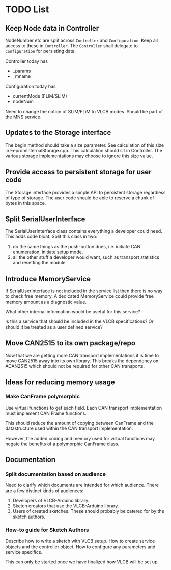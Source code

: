 # TODO List

## Keep Node data in Controller
NodeNumber etc are split across ```Controller``` and ```Configuration```. 
Keep all access to these in ```Controller```. 
The ```Controller``` shall delegate to ```Configuration``` for persisting data.

Controller today has
* _params
* _mname

Configuration today has
* currentMode (FLiM/SLiM)
* nodeNum

Need to change the notion of SLiM/FLiM to VLCB modes.
Should be part of the MNS service.


## Updates to the Storage interface
The begin method should take a size parameter. 
See calculation of this size in EepromInternalStorage.cpp. 
This calculation should sit in Controller. 
The various storage implementations may choose to ignore this size value.

## Provide access to persistent storage for user code
The Storage interface provides a simple API to persistent storage regardless of
type of storage. 
The user code should be able to reserve a chunk of bytes in this space.

## Split SerialUserInterface
The SerialUserInterface class contains everything a developer could need.
This adds code bloat. 
Split this class in two: 
  1. do the same things as the push-button does, i.e. initiate CAN enumeration, 
     initiate setup mode.
  1. all the other stuff a developer would want, such as transport statistics and
     resetting the module.

## Introduce MemoryService
If SerialUserInterface is not included in the service list then there is no
way to check free memory.
A dedicated MemoryService could provide free memory amount as a diagnostic value.

What other internal information would be useful for this service?

Is this a service that should be included in the VLCB specifications?
Or should it be treated as a user defined service?

## Move CAN2515 to its own package/repo
Now that we are getting more CAN transport implementations it is time to move CAN2515 
away into its own library. 
This breaks the dependency on ACAN2515 which should not be required for other CAN transports.

## Ideas for reducing memory usage
### Make CanFrame polymorphic
Use virtual functions to get each field.
Each CAN transport implementation must implement CAN Frame functions.

This should reduce the amount of copying between CanFrame and the datastructure used 
within the CAN transport implementation.

However, the added coding and memory used for virtual functions may negate the benefits 
of a polymorphic CanFrame class.

## Documentation

### Split documentation based on audience
Need to clarify which documents are intended for which audience.
There are a few distinct kinds of audiences:
  1. Developers of VLCB-Arduino library.
  2. Sketch creators that use the VLCB-Arduino library.
  3. Users of created sketches. These should probably be catered for by the sketch authors.

### How-to guide for Sketch Authors
Describe how to write a sketch with VLCB setup. 
How to create service objects and the controller object.
How to configure any parameters and service specifics.

This can only be started once we have finalized how VLCB will be set up.
